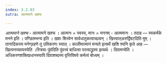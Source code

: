 ```yaml
---
index: 3.2.83
sutra: आत्ममाने खश्च

---
```

_आत्ममाने खश्च_ - आत्मामने खश्च । आत्मनः = स्वस्य, मानः = मननम् - आत्ममानः । तदाह —  स्वकर्मके मनने इति । पण्डितम्भन्य इति । खशः शित्त्वेन सार्वधातुकत्वाच्छ्यन् । खित्त्वात्अरुर्द्विषटदिति मुम् । तानादिकस्य मनेग्र्रहणे तु उविकरणः स्यात् । कालीमात्मानं मन्यते इत्यर्थे खशि श्यनि कृते आह —  खित्यनव्यवयस्येति ।स्त्रियाः पुंव॑दिति पुंवत्त्वं बाधित्वा परत्वाद्ध्रस्व इत्यर्थः । दिवामन्येति । अधिकरणशक्तिप्रधानस्यापि दिवाशब्दस्य वृत्तिविषये कर्मत्वं बोध्यम् ।